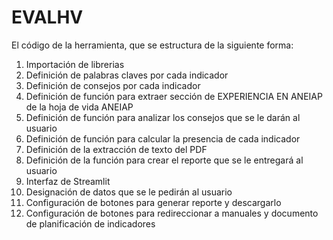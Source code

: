 # EVALHV
El código de la herramienta, que se estructura de la siguiente forma:
1. Importación de librerias
2. Definición de palabras claves por cada indicador
3. Definición de consejos por cada indicador
4. Definición de función para extraer sección de EXPERIENCIA EN ANEIAP de la hoja de vida ANEIAP
5. Definición de función para analizar los consejos que se le darán al usuario
6. Definición de función para calcular la presencia de cada indicador
7. Definición de la extracción de texto del PDF
8. Definición de la función para crear el reporte que se le entregará al usuario
9. Interfaz de Streamlit
10. Designación de datos que se le pedirán al usuario
11. Configuración de botones para generar reporte y descargarlo
12. Configuración de botones para redireccionar a manuales y documento de planificación de indicadores
